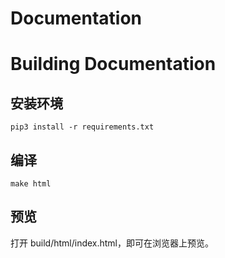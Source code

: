# Documentation

# Building Documentation

## 安装环境

```shell
pip3 install -r requirements.txt
```

## 编译

```shell
make html
```

## 预览

打开 build/html/index.html，即可在浏览器上预览。